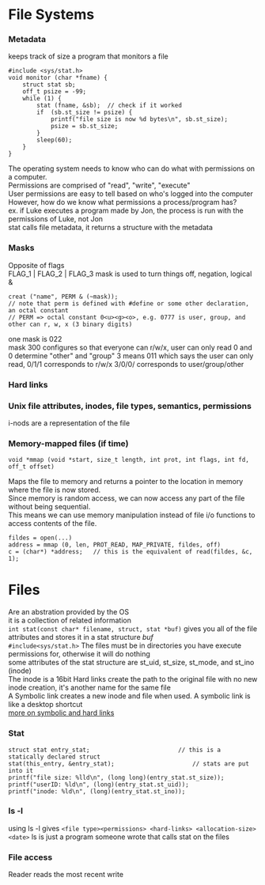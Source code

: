 # File Systems

### Metadata
keeps track of size
a program that monitors a file
```
#include <sys/stat.h>
void monitor (char *fname) {
	struct stat sb;
	off_t psize = -99;
	while (1) {
		stat (fname, &sb);	// check if it worked
		if  (sb.st_size != psize) {
			printf("file size is now %d bytes\n", sb.st_size);
			psize = sb.st_size;
		}
		sleep(60);
	}
}
```
The operating system needs to know who can do what with permissions on a computer.  
Permissions are comprised of "read", "write", "execute"  
User permissions are easy to tell based on who's logged into the computer  
However, how do we know what permissions a process/program has?  
ex. if Luke executes a program made by Jon, the process is run with the permissions of Luke, not Jon  
stat calls file metadata, it returns a structure with the metadata  

### Masks
Opposite of flags  
FLAG_1 | FLAG_2 | FLAG_3
mask is used to turn things off, negation, logical &
```
creat ("name", PERM & (~mask));
// note that perm is defined with #define or some other declaration, an octal constant
// PERM => octal constant 0<u><g><o>, e.g. 0777 is user, group, and other can r, w, x (3 binary digits)
```
one mask is 022  
mask 300 configures so that everyone can r/w/x, user can only read
0 and 0 determine "other" and "group"
3 means 011 which says the user can only read, 0/1/1 corresponds to r/w/x
3/0/0/ corresponds to user/group/other  

### Hard links
### Unix file attributes, inodes, file types, semantics, permissions
i-nods are a representation of the file
### Memory-mapped files (if time)
```
void *mmap (void *start, size_t length, int prot, int flags, int fd, off_t offset)
```
Maps the file to memory and returns a pointer to the location in memory where the file is now stored.  
Since memory is random access, we can now access any part of the file without being sequential.  
This means we can use memory manipulation instead of file i/o functions to access contents of the file. 
```
fildes = open(...)
address = mmap (0, len, PROT_READ, MAP_PRIVATE, fildes, off)
c = (char*) *address;	// this is the equivalent of read(fildes, &c, 1);
```
# Files
Are an abstration provided by the OS  
it is a collection of related information  
```int stat(const char* filename, struct, stat *buf)``` gives you all of the file attributes and stores it in a stat structure *buf*  
```#include<sys/stat.h>```
The files must be in directories you have execute permissions for, otherwise it will do nothing  
some attributes of the stat structure are st_uid, st_size, st_mode, and st_ino (inode)  
The inode is a 16bit 
Hard links create the path to the original file with no new inode creation, it's another name for the same file  
A Symbolic link creates a new inode and file when used. A symbolic link is like a desktop shortcut  
[more on symbolic and hard links](https://medium.com/@set808/symbolic-links-vs-hard-links-aka-what-the-heck-is-an-inode-ef16eb5532e2#:~:text=Essentially%20symbolic%20links%20don't,file%20and%20inode%20are%20created)

### Stat
```
struct stat entry_stat; 						// this is a statically declared struct
stat(this_entry, &entry_stat); 						// stats are put into it
printf("file size: %lld\n", (long long)(entry_stat.st_size));
printf("userID: %ld\n", (long)(entry_stat.st_uid));
printf("inode: %ld\n", (long)(entry_stat.st_ino));
```
### ls -l
using ls -l gives ```<file type><permissions> <hard-links> <allocation-size> <date>```
ls is just a program someone wrote that calls stat on the files  

### File access
Reader reads the most recent write  
